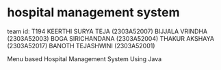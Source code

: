# hospital management system
team id: T194
KEERTHI SURYA TEJA (2303A52007)
BIJJALA VRINDHA (2303A52003)
BOGA SIRICHANDANA (2303A52004)
THAKUR AKSHAYA (2303A52017)
BANOTH TEJASHWINI (2303A52001)

Menu based Hospital Management System Using Java
